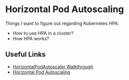 # Horizontal Pod Autoscaling

Things I want to figure out regarding Kubernetes HPA: 
- How to use HPA in a cluster? 
- How HPA works?

## Useful Links
- [HorizontalPodAutoscaler Walkthrough](https://kubernetes.io/docs/tasks/run-application/horizontal-pod-autoscale-walkthrough/)
- [Horizontal Pod Autoscaling](https://kubernetes.io/docs/tasks/run-application/horizontal-pod-autoscale/)